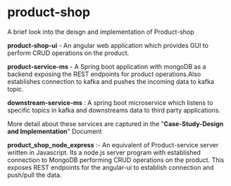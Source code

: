 # product-shop
A brief look into the deisgn and implementation of Product-shop

**product-shop-ui** - An angular web application which provides GUI to perform CRUD operations on the product. 

**product-service-ms** - A Spring boot application with mongoDB as a backend exposing the REST endpoints for product operations.Also establishes connection to kafka and pushes the incoming data to kafka topic.

**downstream-service-ms** : A spring boot microservice which listens to specific topics in kafka and downstreams data to third party applications.

More detail about these services are captured in the "**Case-Study-Design and Implementation**" Document 


**product_shop_node_express** :- An equivalent of Product-service server written in Javascript. Its a node.js server program with established connection to MongoDB performing CRUD operations on the product. This exposes REST endpoints for the angular-ui to establish connection and push/pull the data. 
